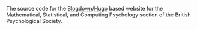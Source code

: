 The source code for the
[Blogdown](https://cran.r-project.org/web/packages/blogdown/index.html)/[Hugo](https://gohugo.io/)
based website for the Mathematical, Statistical, and Computing Psychology
section of the British Psychological Society.
